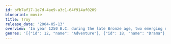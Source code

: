 ```yaml
---
id: bfb7af17-1e7d-4ae9-a3c1-64f914af0209
blueprint: movie
title: Troy
release_date: '2004-05-13'
overview: 'In year 1250 B.C. during the late Bronze age, two emerging nations begin to clash. Paris, the Trojan prince, convinces Helen, Queen of Sparta, to leave her husband Menelaus, and sail with him back to Troy. After Menelaus finds out that his wife was taken by the Trojans, he asks his brother Agamemnom to help him get her back. Agamemnon sees this as an opportunity for power. So they set off with 1,000 ships holding 50,000 Greeks to Troy. With the help of Achilles, the Greeks are able to fight the never before defeated Trojans.'
genres: '[{"id": 12, "name": "Adventure"}, {"id": 18, "name": "Drama"}, {"id": 10752, "name": "War"}]'
---
```

